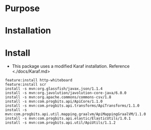 Purpose
=======

Installation
============

# Install

* This package uses a modified Karaf installation.  Reference <./docs/Karaf.md>

```
feature:install http-whiteboard
feature:install scr
install -s mvn:org.glassfish/javax.json/1.1.4
install -s mvn:org.javolution/javolution-core-java/6.0.0
install -s mvn:org.apache.commons/commons-csv/1.8
install -s mvn:com.progbits.api/ApiCore/1.1.0
install -s mvn:com.progbits.api.transforms/ApiTransforms/1.1.0
install -s mvn:com.progbits.api.util.mapping.graalvm/ApiMappingGraalVM/1.1.0
install -s mvn:com.progbits.api.elastic/ElasticUtils/1.0.1
install -s mvn:com.progbits.api.util/ApiUtils/1.1.2
```
